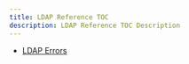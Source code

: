 ```yaml
---
title: LDAP Reference TOC
description: LDAP Reference TOC Description
---
```


- [LDAP Errors](ldap_error.md)

